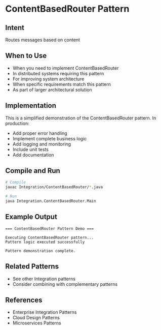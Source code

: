 # ContentBasedRouter Pattern

## Intent
Routes messages based on content

## When to Use
- When you need to implement ContentBasedRouter
- In distributed systems requiring this pattern
- For improving system architecture
- When specific requirements match this pattern
- As part of larger architectural solution

## Implementation
This is a simplified demonstration of the ContentBasedRouter pattern. In production:
- Add proper error handling
- Implement complete business logic
- Add logging and monitoring
- Include unit tests
- Add documentation

## Compile and Run
```bash
# Compile
javac Integration/ContentBasedRouter/*.java

# Run
java Integration.ContentBasedRouter.Main
```

## Example Output
```
=== ContentBasedRouter Pattern Demo ===

Executing ContentBasedRouter pattern...
Pattern logic executed successfully

Pattern demonstration complete.
```

## Related Patterns
- See other Integration patterns
- Consider combining with complementary patterns

## References
- Enterprise Integration Patterns
- Cloud Design Patterns
- Microservices Patterns
